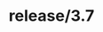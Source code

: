 ---
title: "release/3.7"
description: >
  release/3.7 CHANGELOG Summary, most recent version: v3.7.7, time: 2021-09-14
weight: -37
---